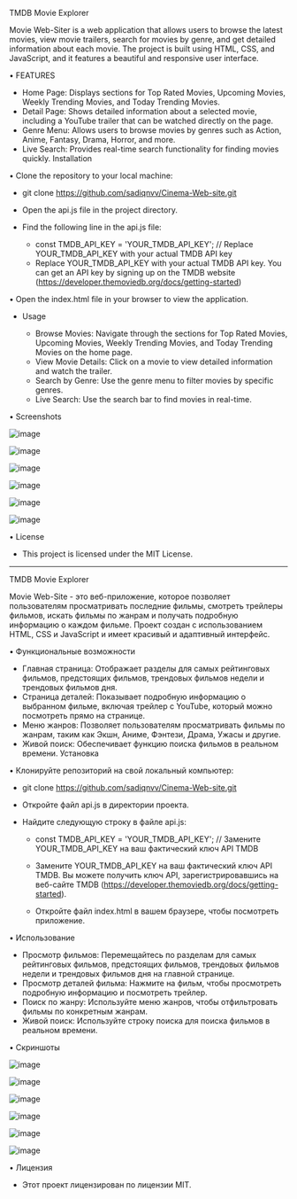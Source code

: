 TMDB Movie Explorer

Movie Web-Siter is a web application that allows users to browse the latest movies, view movie trailers, search for movies by genre, and get detailed information about each movie. The project is built using HTML, CSS, and JavaScript, and it features a beautiful and responsive user interface.

• FEATURES

- Home Page: Displays sections for Top Rated Movies, Upcoming Movies, Weekly Trending Movies, and Today Trending Movies.
- Detail Page: Shows detailed information about a selected movie, including a YouTube trailer that can be watched directly on the page.
- Genre Menu: Allows users to browse movies by genres such as Action, Anime, Fantasy, Drama, Horror, and more.
- Live Search: Provides real-time search functionality for finding movies quickly.
Installation

• Clone the repository to your local machine:

- git clone https://github.com/sadiqnvv/Cinema-Web-site.git

- Open the api.js file in the project directory.

- Find the following line in the api.js file:

  - const TMDB_API_KEY = 'YOUR_TMDB_API_KEY'; // Replace YOUR_TMDB_API_KEY with your actual TMDB API key
  - Replace YOUR_TMDB_API_KEY with your actual TMDB API key. You can get an API key by signing up on the TMDB website (https://developer.themoviedb.org/docs/getting-started)

• Open the index.html file in your browser to view the application.

- Usage
  
   - Browse Movies: Navigate through the sections for Top Rated Movies, Upcoming Movies, Weekly Trending Movies, and Today Trending Movies on the home page.
   - View Movie Details: Click on a movie to view detailed information and watch the trailer.
   - Search by Genre: Use the genre menu to filter movies by specific genres.
   - Live Search: Use the search bar to find movies in real-time.
 

• Screenshots

![image](https://github.com/user-attachments/assets/d681d9a0-71ac-463d-ba5e-26a97191b51d)


![image](https://github.com/user-attachments/assets/a3c0f830-a468-4721-b369-4aca338cd046)


![image](https://github.com/user-attachments/assets/0fd04f1e-3ce8-4bea-bb6c-b4d4ff787287)


![image](https://github.com/user-attachments/assets/840eccec-25e4-47b7-9251-b3c37a516334)


![image](https://github.com/user-attachments/assets/48cc38a9-b1bc-4dbd-9a75-656e0061a50e)


![image](https://github.com/user-attachments/assets/e26f5897-fef4-46b4-800c-8736192ed310)


• License

 - This project is licensed under the MIT License.


-----------------------------------------------------------------------------------------------


TMDB Movie Explorer

Movie Web-Site - это веб-приложение, которое позволяет пользователям просматривать последние фильмы, смотреть трейлеры фильмов, искать фильмы по жанрам и получать подробную информацию о каждом фильме. Проект создан с использованием HTML, CSS и JavaScript и имеет красивый и адаптивный интерфейс.

• Функциональные возможности

 - Главная страница: Отображает разделы для самых рейтинговых фильмов, предстоящих фильмов, трендовых фильмов недели и трендовых фильмов дня.
 - Страница деталей: Показывает подробную информацию о выбранном фильме, включая трейлер с YouTube, который можно посмотреть прямо на странице.
 - Меню жанров: Позволяет пользователям просматривать фильмы по жанрам, таким как Экшн, Аниме, Фэнтези, Драма, Ужасы и другие.
- Живой поиск: Обеспечивает функцию поиска фильмов в реальном времени.
Установка


• Клонируйте репозиторий на свой локальный компьютер:

- git clone https://github.com/sadiqnvv/Cinema-Web-site.git

 - Откройте файл api.js в директории проекта.

 - Найдите следующую строку в файле api.js:

   - const TMDB_API_KEY = 'YOUR_TMDB_API_KEY'; // Замените YOUR_TMDB_API_KEY на ваш фактический ключ API TMDB
   - Замените YOUR_TMDB_API_KEY на ваш фактический ключ API TMDB. Вы можете получить ключ API, зарегистрировавшись на веб-сайте TMDB  (https://developer.themoviedb.org/docs/getting-started).

   - Откройте файл index.html в вашем браузере, чтобы посмотреть приложение.

• Использование

 - Просмотр фильмов: Перемещайтесь по разделам для самых рейтинговых фильмов, предстоящих фильмов, трендовых фильмов недели и трендовых фильмов дня на главной странице.
 - Просмотр деталей фильма: Нажмите на фильм, чтобы просмотреть подробную информацию и посмотреть трейлер.
 - Поиск по жанру: Используйте меню жанров, чтобы отфильтровать фильмы по конкретным жанрам.
 - Живой поиск: Используйте строку поиска для поиска фильмов в реальном времени.

• Скриншоты

![image](https://github.com/user-attachments/assets/d681d9a0-71ac-463d-ba5e-26a97191b51d)


![image](https://github.com/user-attachments/assets/a3c0f830-a468-4721-b369-4aca338cd046)


![image](https://github.com/user-attachments/assets/0fd04f1e-3ce8-4bea-bb6c-b4d4ff787287)


![image](https://github.com/user-attachments/assets/840eccec-25e4-47b7-9251-b3c37a516334)


![image](https://github.com/user-attachments/assets/48cc38a9-b1bc-4dbd-9a75-656e0061a50e)


![image](https://github.com/user-attachments/assets/e26f5897-fef4-46b4-800c-8736192ed310)


• Лицензия
 - Этот проект лицензирован по лицензии MIT.
